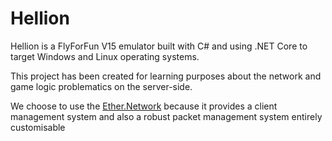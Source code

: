 # Hellion

Hellion is a FlyForFun V15 emulator built with C# and using .NET Core to target Windows and Linux operating systems.

This project has been created for learning purposes about the network and game logic problematics on the server-side.

We choose to use the [Ether.Network][ethernetwork] because it provides a client management system and also a robust packet management system entirely customisable

[ethernetwork]: https://github.com/Eastrall/Ether.Network
